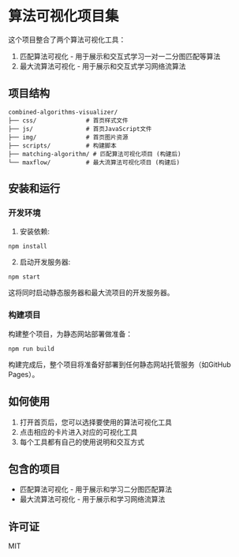 # 算法可视化项目集

这个项目整合了两个算法可视化工具：
1. 匹配算法可视化 - 用于展示和交互式学习一对一二分图匹配等算法
2. 最大流算法可视化 - 用于展示和交互式学习网络流算法

## 项目结构

```
combined-algorithms-visualizer/
├── css/              # 首页样式文件
├── js/               # 首页JavaScript文件
├── img/              # 首页图片资源
├── scripts/          # 构建脚本
├── matching-algorithm/ # 匹配算法可视化项目 (构建后)
└── maxflow/          # 最大流算法可视化项目 (构建后)
```

## 安装和运行

### 开发环境

1. 安装依赖:
```
npm install
```

2. 启动开发服务器:
```
npm start
```
这将同时启动静态服务器和最大流项目的开发服务器。

### 构建项目

构建整个项目，为静态网站部署做准备：
```
npm run build
```

构建完成后，整个项目将准备好部署到任何静态网站托管服务（如GitHub Pages）。

## 如何使用

1. 打开首页后，您可以选择要使用的算法可视化工具
2. 点击相应的卡片进入对应的可视化工具
3. 每个工具都有自己的使用说明和交互方式

## 包含的项目

- 匹配算法可视化 - 用于展示和学习二分图匹配算法 
- 最大流算法可视化 - 用于展示和学习网络流算法

## 许可证

MIT 